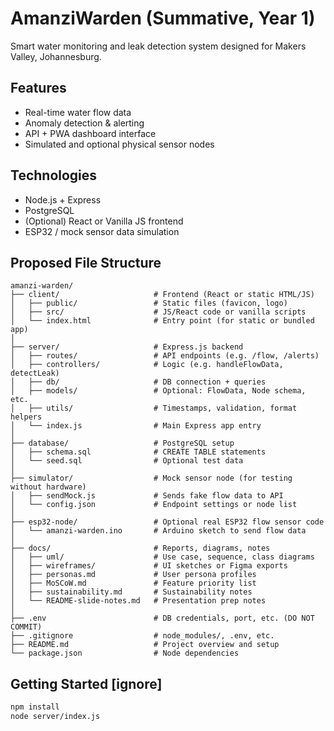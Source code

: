 # AmanziWarden (Summative, Year 1)

Smart water monitoring and leak detection system designed for Makers Valley, Johannesburg.

## Features
- Real-time water flow data
- Anomaly detection & alerting
- API + PWA dashboard interface
- Simulated and optional physical sensor nodes

## Technologies
- Node.js + Express
- PostgreSQL
- (Optional) React or Vanilla JS frontend
- ESP32 / mock sensor data simulation

## Proposed File Structure

```plaintext
amanzi-warden/
├── client/                     # Frontend (React or static HTML/JS)
│   ├── public/                 # Static files (favicon, logo)
│   ├── src/                    # JS/React code or vanilla scripts
│   └── index.html              # Entry point (for static or bundled app)
│
├── server/                     # Express.js backend
│   ├── routes/                 # API endpoints (e.g. /flow, /alerts)
│   ├── controllers/            # Logic (e.g. handleFlowData, detectLeak)
│   ├── db/                     # DB connection + queries
│   ├── models/                 # Optional: FlowData, Node schema, etc.
│   ├── utils/                  # Timestamps, validation, format helpers
│   └── index.js                # Main Express app entry
│
├── database/                   # PostgreSQL setup
│   ├── schema.sql              # CREATE TABLE statements
│   └── seed.sql                # Optional test data
│
├── simulator/                  # Mock sensor node (for testing without hardware)
│   ├── sendMock.js             # Sends fake flow data to API
│   └── config.json             # Endpoint settings or node list
│
├── esp32-node/                 # Optional real ESP32 flow sensor code
│   └── amanzi-warden.ino       # Arduino sketch to send flow data
│
├── docs/                       # Reports, diagrams, notes
│   ├── uml/                    # Use case, sequence, class diagrams
│   ├── wireframes/             # UI sketches or Figma exports
│   ├── personas.md             # User persona profiles
│   ├── MoSCoW.md               # Feature priority list
│   ├── sustainability.md       # Sustainability notes
│   └── README-slide-notes.md   # Presentation prep notes
│
├── .env                        # DB credentials, port, etc. (DO NOT COMMIT)
├── .gitignore                  # node_modules/, .env, etc.
├── README.md                   # Project overview and setup
└── package.json                # Node dependencies
```

## Getting Started [ignore]
```bash
npm install
node server/index.js
```